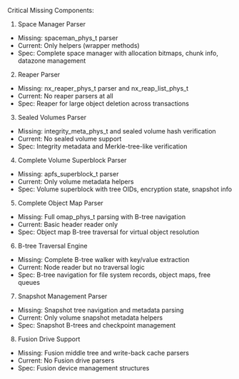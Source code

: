 Critical Missing Components:

  1. Space Manager Parser

  - Missing: spaceman_phys_t parser
  - Current: Only helpers (wrapper methods)
  - Spec: Complete space manager with allocation bitmaps, chunk info, datazone management

  2. Reaper Parser

  - Missing: nx_reaper_phys_t parser and nx_reap_list_phys_t
  - Current: No reaper parsers at all
  - Spec: Reaper for large object deletion across transactions

  3. Sealed Volumes Parser

  - Missing: integrity_meta_phys_t and sealed volume hash verification
  - Current: No sealed volume support
  - Spec: Integrity metadata and Merkle-tree-like verification

  4. Complete Volume Superblock Parser

  - Missing: apfs_superblock_t parser
  - Current: Only volume metadata helpers
  - Spec: Volume superblock with tree OIDs, encryption state, snapshot info

  5. Complete Object Map Parser

  - Missing: Full omap_phys_t parsing with B-tree navigation
  - Current: Basic header reader only
  - Spec: Object map B-tree traversal for virtual object resolution

  6. B-tree Traversal Engine

  - Missing: Complete B-tree walker with key/value extraction
  - Current: Node reader but no traversal logic
  - Spec: B-tree navigation for file system records, object maps, free queues

  7. Snapshot Management Parser

  - Missing: Snapshot tree navigation and metadata parsing
  - Current: Only volume snapshot metadata helpers
  - Spec: Snapshot B-trees and checkpoint management

  8. Fusion Drive Support

  - Missing: Fusion middle tree and write-back cache parsers
  - Current: No Fusion drive parsers
  - Spec: Fusion device management structures